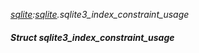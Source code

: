 _[sqlite](../../modules/sqlite/sqlite-module.md):[sqlite](../../modules/sqlite/sqlite-module.md).sqlite3\_index\_constraint\_usage_
##### Struct sqlite3\_index\_constraint\_usage
